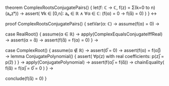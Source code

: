 theorem ComplexRootsConjugatePairs() {
  let(f: ℂ → ℂ, f(z) = Σ(k=0 to n)(aₖzᵏ)) →
  assert(
    ∀k ∈ [0,n]: aₖ ∈ ℝ ∧
    ∀α ∈ ℂ: (f(α) = 0 → f(α̅) = 0)
  )
} ↔

proof ComplexRootsConjugatePairs() {
  setVar(α: ℂ) →
  assume(f(α) = 0) →
  
  case RealRoot() {
    assume(α ∈ ℝ) →
    apply(ComplexEqualsConjugateIffReal) →
    assert(α = α̅) →
    assert(f(α̅) = f(α) = 0)
  } →
  
  case ComplexRoot() {
    assume(α ∉ ℝ) →
    assert(0̅ = 0) →
    assert(f(α) = f(α)̅) →
    lemma ConjugatePolynomial() {
      assert(
        ∀p(z) with real coefficients:
        p(z)̅ = p(z̅)
      )
    } →
    apply(ConjugatePolynomial) →
    assert(f(α)̅ = f(α̅)) →
    chainEquality(
      f(α̅) = f(α)̅ = 0̅ = 0
    )
  } →
  
  conclude(f(α̅) = 0)
}